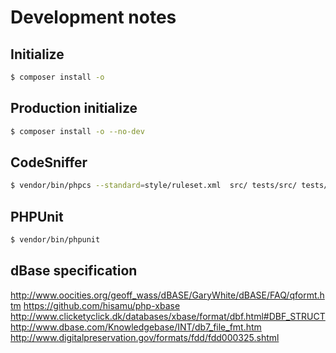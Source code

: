 # Development notes

## Initialize

```sh
$ composer install -o
```

## Production initialize

```sh
$ composer install -o --no-dev
```

## CodeSniffer

```sh
$ vendor/bin/phpcs --standard=style/ruleset.xml  src/ tests/src/ tests/utils/
```

## PHPUnit

```sh
$ vendor/bin/phpunit
```

## dBase specification

http://www.oocities.org/geoff_wass/dBASE/GaryWhite/dBASE/FAQ/qformt.htm
https://github.com/hisamu/php-xbase
http://www.clicketyclick.dk/databases/xbase/format/dbf.html#DBF_STRUCT
http://www.dbase.com/Knowledgebase/INT/db7_file_fmt.htm
http://www.digitalpreservation.gov/formats/fdd/fdd000325.shtml

